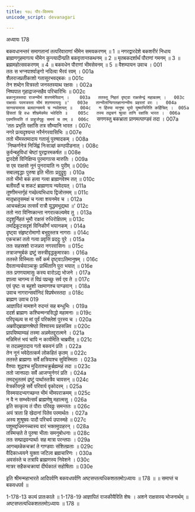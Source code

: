 ```yaml
---
title: १७८ पौर-विस्मयः
unicode_script: devanagari

---
```



अध्यायः 178

बकवधानन्तरं समागतानां तत्परिवाराणां भीमेन समयकरणम् ॥ 1 ॥ नगरद्वारदेशे बकशरीरं निधाय ब्राह्मणगृहमागत्य भीमेन कुन्त्यादीन्प्रति बकवृत्तान्तकथनम् ॥ 2 ॥ मृतबकदर्शार्थं पौराणां गमनम् ॥ 3 ॥ ब्रह्ममहोत्सवकरणम् ॥ 4 ॥ बकवधेन पौराणां भीमसेवनम् ॥ 5 ॥
वैशम्पायन उवाच ।	001  
ततः स भग्नपार्श्वाङ्गो नदित्वा भैरवं रवम् ।	001a  
शैलराजप्रतीकाशो गतासुरभवद्बकः ॥	001c  
तेन शब्देन वित्रस्तो जनस्तस्याथ रक्षसः ।	002a  
निष्पपात गृहाद्राजन्सहैव परिचारिभिः ॥	002c  
`बकानुजस्तदा राजन्भीमं शरणमेयिवान् ।	003a  
ततस्तु निहतं दृष्ट्वा राक्षसेन्द्रं महाबलम् ।	003c  
राक्षसाः परमत्रस्ता भीमं शऱणमाययुः ॥'	003e  
तान्भीतान्विगतज्ञानान्भीमः प्रहरतां वरः ।	004a  
सान्त्वयामास बलवान्समये च न्यवेशयत् ॥	004c  
न हिंस्या मानुषा भूयो युष्माभिरिति कर्हिचित् ।	005a  
हिंसतां हि वधः शीघ्रमेवमेव भवेदिति ॥	005c  
तस्य तद्वचनं श्रुत्वा तानि रक्षांसि भारत ।	006a  
एवमस्त्विति तं प्राहुर्जगृहुः समयं च तम् ॥	006c  
`सगणस्तु बकभ्राता प्राणमत्पाण्डवं तदा ।	007a  
'ततः प्रभृति रक्षांसि तत्र सौम्यानि भारत ।	007c  
नगरे प्रत्यदृश्यन्त नरैर्नगरवासिभिः ॥	007e  
ततो भीमस्तमादाय गतासुं पुरुषादकम् ।	008a  
`निष्कर्णनेत्रं निर्जिह्वं निःसञ्ज्ञं कण्ठपीडनात् ।	008c  
कुर्वन्बहुविधां चेष्टां पुरद्वारमकर्षत ॥	008e  
द्वारदेशे विनिक्षिप्य पुरमागात्स मारुतिः ।	009a  
स एव राक्षसो नूनं पुनरायाति नः पुरीम् ॥	009c  
सबालवृद्धाः पुरुषा इति भीताः प्रदुद्रुवुः ।	010a  
ततो भीमो बकं हत्वा गत्वा ब्राह्मणवेश्म तत् ॥	010c  
बलीवर्दौ च शकटं ब्राह्मणाय न्यवेदयत् ।	011a  
तूष्णीमन्तर्गृहं गच्छेत्यभिधाय द्विजोत्तमम् ॥	011c  
मातृभ्रातृसमक्षं च गत्वा शयनमेव च ।	012a  
आचचक्षेऽथ तत्सर्वं रात्रौ युद्धमभूद्यथा ॥'	012c  
ततो नरा विनिष्क्रान्ता नगरात्कल्यमेव तु ।	013a  
ददृशुर्निहतं भूमौ राक्षसं रुधिरोक्षितम् ॥	013c  
तमद्रिकूटसदृशं विनिकीर्णं भयानकम् ।	014a  
दृष्ट्वा संहृष्टरोमाणो बभूवुस्तत्र नागराः ॥	014c  
एकचक्रां ततो गत्वा प्रवृत्तिं प्रददुः पुरे ।	015a  
ततः सहस्रशो राजन्नरा नगरवासिनः ॥	015c  
तत्राजग्मुर्बकं द्रष्टुं सस्त्रीवृद्धकुमारकाः ।	016a  
ततस्ते विस्मिताः सर्वे कर्म दृष्ट्वाऽतिमानुषम् ।	016c  
दैवतान्यर्चयाञ्चक्रुः प्रार्थितानि पुरा भयात् ॥	016e  
ततः प्रगणयामासुः कस्य वारोऽद्य भोजने ।	017a  
ज्ञात्वा चागम्य तं विप्रं पप्रच्छुः सर्व एव ते ॥	017c  
एवं पृष्टः स बहुशो रक्षमाणश्च पाण्डवान् ।	018a  
उवाच नागरान्सर्वानिदं विप्रर्षभस्तदा ॥	018c  
ब्राह्मण उवाच 	019  
आज्ञापितं मामशने रुदन्तं सह बन्धुभिः ।	019a  
ददर्श ब्राह्मणः कश्चिन्मन्त्रसिद्धो महामनाः ॥	019c  
परिपृच्छ्य स मां पूर्वं परिक्लेशं पुरस्य च ।	020a  
अब्रवीद्ब्राह्मणश्रेष्ठो विश्वास्य प्रहसन्निव ॥	020c  
प्रापयिष्याम्यहं तस्मा अन्नमेतद्दुरात्मने ।	021a  
मन्निमित्तं भयं चापि न कार्यमिति चाब्रवीत् ॥	021c  
स तदन्नमुपादाय गतो बकवनं प्रति ।	022a  
तेन नूनं भवेदेतत्कर्म लोकहितं कृतम् ॥	022c  
ततस्ते ब्राह्मणाः सर्वे क्षत्रियाश्च सुविस्मिताः ।	023a  
वैश्याः शूद्राश्च मुदिताश्चक्रुर्ब्रह्ममहं तदा ॥	023c  
ततो जानपदाः सर्वे आजग्मुर्नगरं प्रति ।	024a  
तमद्भुततमं द्रष्टुं पार्थास्तत्रैव चावसन् ॥	024c  
वेत्रकीयगृहे सर्वे परिवार्य वृकोदरम् ।	025a  
विस्मयादभ्यगच्छन्त भीमं भीमपराक्रमम् ॥	025c  
न वै न सम्भवेत्सर्वं ब्राह्मणेषु महात्मसु ।	026a  
इति सत्कृत्य तं पौराः परिवव्रुः समन्ततः ॥	026c  
अयं त्राता हि खेदानां पितेव परमार्थतः ।	027a  
अस्य शुश्रूषवः पादौ परिचर्य उपास्महे ॥	027c  
पशुमद्दधिमनच्चास्य वारं भक्तमुपाहरन् ।	028a  
तस्मिन्हते ते पुरुषा भीताः समनुबोधनाः ॥	028c  
ततः सम्प्राद्रवन्पार्थाः सह मात्रा परन्तपाः ।	029a  
आगच्छन्नेकचक्रां ते गाण्डवाः संशितव्रताः ॥	029c  
वैदिकाध्ययने युक्ता जटिला ब्रह्मचारिणः ।	030a  
अवसंस्ते च तत्रापि ब्राह्मणस्य निवेशने ।	030c  
मात्रर सहैकचक्रायां दीर्घकालं सहोषिताः ॥ 	030e  

इति श्रीमन्महाभारते आदिपर्वणि बकवधपर्वणि अष्टसप्तत्यधिकशततमोऽध्यायः ॥ 178 ॥ ॥ समाप्तं च बकवधपर्व ॥

1-178-13 कल्यं प्रातःकाले ॥ 1-178-19 आज्ञापितं राजकीयैरिति शेषः । अशने राक्षसस्य भोजनार्थम् ॥ अष्टसप्तत्यधिकशततमोऽध्यायः ॥ 178 ॥
